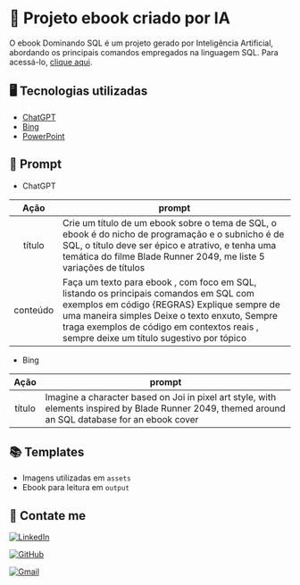 

# 📓 Projeto ebook criado por IA

O ebook Dominando SQL é um projeto gerado por Inteligência Artificial, abordando os principais comandos empregados na linguagem SQL. Para acessá-lo, [clique aqui]().

## 🖥️ Tecnologias utilizadas 

- [ChatGPT](https://chat.openai.com/) 
- [Bing](https://www.bing.com/chat)
- [PowerPoint](https://www.microsoft.com/en/microsoft-365/powerpoint)

## 🤖 Prompt

- ChatGPT

|   Ação   | prompt                                                                                                                                                                                                                                                                         |
| :------: | ------------------------------------------------------------------------------------------------------------------------------------------------------------------------------------------------------------------------------------------------------------------------------ |
|  título  | Crie um título de um ebook sobre o tema de SQL, o ebook é do nicho de programação e o subnicho é de SQL, o título deve ser épico e atrativo, e tenha uma temática do filme Blade Runner 2049, me liste 5 variações de títulos                                                        |
| conteúdo | Faça um texto para ebook , com foco em SQL, listando os principais comandos em SQL com exemplos em código {REGRAS} Explique sempre de uma maneira simples Deixe o texto enxuto, Sempre traga exemplos de código em contextos reais , sempre deixe um título sugestivo por tópico |


- Bing

|  Ação  | prompt                                                                                 |
| :----: | -------------------------------------------------------------------------------------- |
| título |  Imagine a character based on Joi in pixel art style, with elements inspired by Blade Runner 2049, themed around an SQL database for an ebook cover


## 📚 Templates

- Imagens utilizadas em `assets`
- Ebook para leitura em `output`

## 🔗 Contate me

[![LinkedIn](https://img.shields.io/badge/LinkedIn-0077B5?style=for-the-badge&logo=linkedin&logoColor=white)](https://www.linkedin.com/in/isabele-silvestre/)  

[![GitHub](https://img.shields.io/badge/GitHub-100000?style=for-the-badge&logo=github&logoColor=white)](https://github.com/r1znp)

[![Gmail](https://img.shields.io/badge/Gmail-333333?style=for-the-badge&logo=gmail&logoColor=red)](mailto:isabele.silvestre.27@gmail.com)

